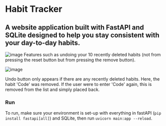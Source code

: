 # Habit Tracker
## A website application built with FastAPI and SQLite designed to help you stay consistent with your day-to-day habits.
![image](https://github.com/user-attachments/assets/e7b4668f-0988-4d7a-a98d-81233b56f005)
Features such as undoing your 10 recently deleted habits (not from pressing the reset button but from pressing the remove button).

![image](https://github.com/user-attachments/assets/97b483c5-a0dc-443b-9120-f562f04a60d8)

Undo button only appears if there are any recently deleted habits. Here, the habit 'Code' was removed.
If the user were to enter 'Code' again, this is removed from the list and simply placed back.

### Run
To run, make sure your environment is set-up with everything in fastAPI (`pip install fastapi[all]`) and SQLite, then run `uvicorn main:app --reload`.
